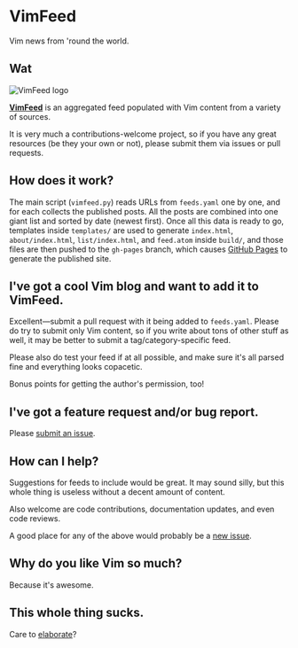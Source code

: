# VimFeed

Vim news from 'round the world.

## Wat

![VimFeed logo](https://vimfeed.github.io/assets/images/vimfeed152.png)


[**VimFeed**](https://vimfeed.github.io) is an aggregated feed populated with Vim content from a variety of sources.

It is very much a contributions-welcome project, so if you have any great resources (be they your own or not), please submit them via issues or pull requests.

## How does it work?

The main script (`vimfeed.py`) reads URLs from `feeds.yaml` one by one, and for each collects the published posts. All the posts are combined into one giant list and sorted by date (newest first). Once all this data is ready to go, templates inside `templates/` are used to generate `index.html`, `about/index.html`, `list/index.html`, and `feed.atom` inside `build/`, and those files are then pushed to the `gh-pages` branch, which causes [GitHub Pages](https://pages.github.com) to generate the published site.

## I've got a cool Vim blog and want to add it to VimFeed.

Excellent&mdash;submit a pull request with it being added to `feeds.yaml`. Please do try to submit only Vim content, so if you write about tons of other stuff as well, it may be better to submit a tag/category-specific feed.

Please also do test your feed if at all possible, and make sure it's all parsed fine and everything looks copacetic.

Bonus points for getting the author's permission, too!

## I've got a feature request and/or bug report.

Please [submit an issue](https://github.com/VimFeed/VimFeed/issues/new).

## How can I help?

Suggestions for feeds to include would be great. It may sound silly, but this whole thing is useless without a decent amount of content.

Also welcome are code contributions, documentation updates, and even code reviews.

A good place for any of the above would probably be a [new issue](https://github.com/VimFeed/VimFeed/issues/new).

## Why do you like Vim so much?

Because it's awesome.

## This whole thing sucks.

Care to [elaborate](https://github.com/VimFeed/VimFeed/issues/new)?

